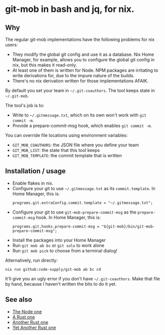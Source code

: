 # git-mob in bash and jq, for nix.

## Why

The regular git-mob implementations have the following problems for nix users:

- They modify the global git config and use it as a database. Nix Home Manager,
  for example, allows you to configure the global git config in nix, but this
  makes it read-only.
- At least one of them is written for Node. NPM packages are irritating to
  write derivations for, due to the impure nature of the builds.
- There's no nix derivation written for those implementations AFAIK.

By default you set your team in `~/.git-coauthors`. The tool keeps state in `~/.git-mob`.

The tool's job is to:
- Write to `~/.gitmessage.txt`, which on its own won't work with `git commit -m`.
- Provide a prepare-commit-msg hook, which enables `git commit -m`.

You can override file locations using environment variables:

- `GIT_MOB_COAUTHORS`: the JSON file where you define your team
- `GIT_MOB_LIST`: the state that this tool keeps
- `GIT_MOB_TEMPLATE`: the commit template that is written

## Installation / usage

- Enable flakes in nix.
- Configure your git to use `~/.gitmessage.txt` as its `commit.template`. In Home
  Manager, this is:
  ```
  programs.git.extraConfig.commit.template = "~/.gitmessage.txt";
  ```
- Configure your git to use `git-mob-prepare-commit-msg` as the `prepare-commit-msg` hook.
  In Home Manager, this is:
  ```
  programs.git.hooks.prepare-commit-msg = "${git-mob}/bin/git-mob-prepare-commit-msg";
  ```
- Install the packages into your Home Manager
- Run `git mob ab bc` or `git solo` to work alone
- Run `git mob pick` to choose from a terminal dialog!

Alternatively, run directly:

```
nix run github:code-supply/git-mob ab bc cd
```

It'll give you an ugly error if you don't have `~/.git-coauthors`. Make that file
by hand, because I haven't written the bits to do it yet.

## See also

- [The Node one](https://github.com/rkotze/git-mob)
- [A Rust one](https://github.com/Mubashwer/git-mob)
- [Another Rust one](https://github.com/Frost/git-mob)
- [Yet Another Rust one](https://github.com/jplsek/git-mob-rs)

